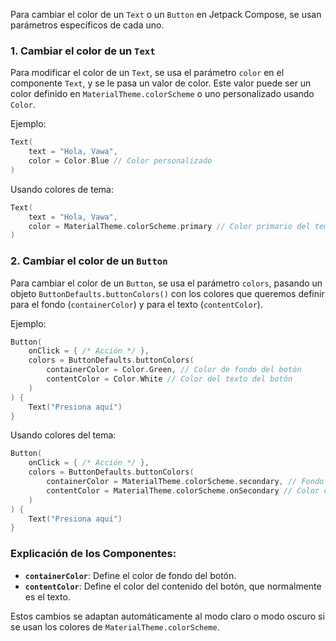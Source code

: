 Para cambiar el color de un `Text` o un `Button` en Jetpack Compose, se usan parámetros específicos de cada uno.

### 1. Cambiar el color de un `Text`

Para modificar el color de un `Text`, se usa el parámetro `color` en el componente `Text`, y se le pasa un valor de color. Este valor puede ser un color definido en `MaterialTheme.colorScheme` o uno personalizado usando `Color`.

Ejemplo:

```kotlin
Text(
    text = "Hola, Vawa",
    color = Color.Blue // Color personalizado
)
```

Usando colores de tema:

```kotlin
Text(
    text = "Hola, Vawa",
    color = MaterialTheme.colorScheme.primary // Color primario del tema
)
```

### 2. Cambiar el color de un `Button`

Para cambiar el color de un `Button`, se usa el parámetro `colors`, pasando un objeto `ButtonDefaults.buttonColors()` con los colores que queremos definir para el fondo (`containerColor`) y para el texto (`contentColor`).

Ejemplo:

```kotlin
Button(
    onClick = { /* Acción */ },
    colors = ButtonDefaults.buttonColors(
        containerColor = Color.Green, // Color de fondo del botón
        contentColor = Color.White // Color del texto del botón
    )
) {
    Text("Presiona aquí")
}
```

Usando colores del tema:

```kotlin
Button(
    onClick = { /* Acción */ },
    colors = ButtonDefaults.buttonColors(
        containerColor = MaterialTheme.colorScheme.secondary, // Fondo según el tema
        contentColor = MaterialTheme.colorScheme.onSecondary // Color del texto según el tema
    )
) {
    Text("Presiona aquí")
}
```

### Explicación de los Componentes:

- **`containerColor`**: Define el color de fondo del botón.
- **`contentColor`**: Define el color del contenido del botón, que normalmente es el texto.

Estos cambios se adaptan automáticamente al modo claro o modo oscuro si se usan los colores de `MaterialTheme.colorScheme`.